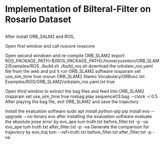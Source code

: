 # Implementation of Bilteral-Filter on Rosario Dataset
##
After install ORB_SALM2 and ROS, 

Open first window and call roscore 
rosecore 

Open second windown and re-compile ORB_SLAM2 
export ROS_PACKAGE_PATH=${ROS_PACKAGE_PATH}:/home/yuxinton/ORB_SLAM2/Examples/ROS
./build.sh
./build_ros.sh
download the orbslam_ros.yaml file from the web and put it
run ORB_SLAM2 software 
rosparam set use_sim_time true 
rosrun ORB_SLAM2 Stereo Vocabulary/ORBvoc.txt Examples/ROS/ORB_SLAM2/orbslam_ros.yaml.txt true 

Open third window to extract the bag files and feed into ORB_SLAM2
rosparam set use_sim_time true 
rosbag play sequence03.bag --clock -r 0.5 
After playing the bag file, exit ORB_SLAM2 and save the trajectory 

Install the evaluation software 
sudo apt install python-pip 
pip install evo --upgrade --no-binary evo 
after installing the evaluation software 
evaluate the absolute pose error by 
evo_ape tum truth.txt before_filter.txt -p -va
evo_ape tum truth.txt after_filter.txt -p -va 
Generate the comparison for trajectory by 
evo_traj tum --ref=truth.txt before_filter.txt after_filter.txt -p -va 

